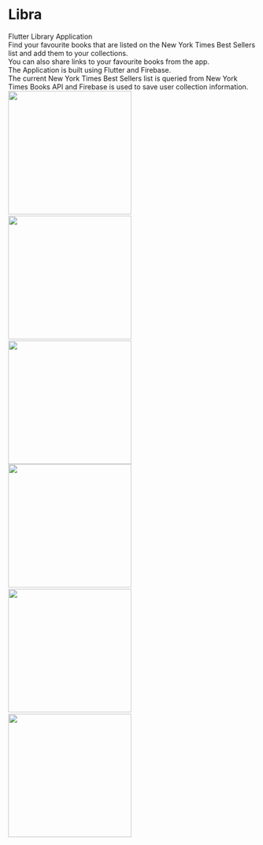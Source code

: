 # Libra
Flutter Library Application  
Find your favourite books that are listed on the New York Times Best Sellers list and add them to your collections.  
You can also share links to your favourite books from the app.  
The Application is built using Flutter and Firebase.  
The current New York Times Best Sellers list is queried from New York Times Books API and Firebase is used to save user collection information.  
<img src ="https://user-images.githubusercontent.com/107206484/231516642-3cc7e23f-b600-4550-bcbd-e5ab72316045.jpg" width="250"/>&nbsp;&nbsp;&nbsp;&nbsp;
<img src ="https://user-images.githubusercontent.com/107206484/231516975-ef6c41da-b9cb-413c-bb48-f0f7cf129a84.jpg" width="250"/>&nbsp;&nbsp;&nbsp;&nbsp;
<img src ="https://user-images.githubusercontent.com/107206484/231517024-fe610623-222d-4f01-a634-f5ec34f91ec2.jpg" width="250"/>  
<img src ="https://user-images.githubusercontent.com/107206484/231517073-1cf56af2-e564-4a56-9246-4a150ee9dd7c.jpg" width="250"/>&nbsp;&nbsp;&nbsp;&nbsp;
<img src ="https://user-images.githubusercontent.com/107206484/231517125-e69d8f24-5b7a-45bc-a5c0-5881a5c1fab0.jpg" width="250"/>&nbsp;&nbsp;&nbsp;&nbsp;
<img src ="https://user-images.githubusercontent.com/107206484/231517202-b4db16bb-c124-4642-96b9-cefe39ff2baf.jpg" width="250"/>
